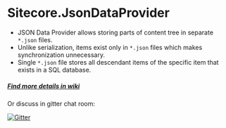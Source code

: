# Sitecore.JsonDataProvider

* JSON Data Provider allows storing parts of content tree in separate `*.json` files. 
* Unlike serialization, items exist only in `*.json` files which makes synchronization unnecessary. 
* Single `*.json` file stores all descendant items of the specific item that exists in a SQL database. 


##### [Find more details in wiki](https://github.com/Sitecore/Sitecore.JsonDataProvider/wiki)

Or discuss in gitter chat room:

[![Gitter](https://badges.gitter.im/Join%20Chat.svg)](https://gitter.im/Sitecore/Sitecore.JsonDataProvider?utm_source=badge&utm_medium=badge&utm_campaign=pr-badge&utm_content=body_badge)

